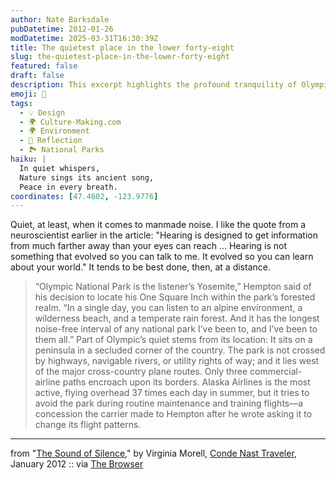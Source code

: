 ```yaml
---
author: Nate Barksdale
pubDatetime: 2012-01-26
modDatetime: 2025-03-31T16:30:39Z
title: The quietest place in the lower forty-eight
slug: the-quietest-place-in-the-lower-forty-eight
featured: false
draft: false
description: This excerpt highlights the profound tranquility of Olympic National Park and its unique auditory experience in nature.
emoji: 🌲
tags:
  - 💡 Design
  - 🌍 Culture-Making.com
  - 🌍 Environment
  - 🌅 Reflection
  - 🏞️ National Parks
haiku: |
  In quiet whispers,  
  Nature sings its ancient song,  
  Peace in every breath.
coordinates: [47.4602, -123.9776]
---
```


Quiet, at least, when it comes to manmade noise. I like the quote from a neuroscientist earlier in the article: "Hearing is designed to get information from much farther away than your eyes can reach ... Hearing is not something that evolved so you can talk to me. It evolved so you can learn about your world." It tends to be best done, then, at a distance.

> “Olympic National Park is the listener’s Yosemite,” Hempton said of his decision to locate his One Square Inch within the park’s forested realm. “In a single day, you can listen to an alpine environment, a wilderness beach, and a temperate rain forest. And it has the longest noise-free interval of any national park I’ve been to, and I’ve been to them all.”
> Part of Olympic’s quiet stems from its location: It sits on a peninsula in a secluded corner of the country. The park is not crossed by highways, navigable rivers, or utility rights of way; and it lies west of the major cross-country plane routes. Only three commercial-airline paths encroach upon its borders. Alaska Airlines is the most active, flying overhead 37 times each day in summer, but it tries to avoid the park during routine maintenance and training flights—a concession the carrier made to Hempton after he wrote asking it to change its flight patterns.

---

from "[The Sound of Silence](http://web.archive.org/web/20140716130726/http://www.cntraveler.com:80/features/2012/01/The-Sound-of-Silence)," by Virginia Morell, [Conde Nast Traveler](http://web.archive.org/web/20140716130726/http://www.cntraveler.com:80/features/2012/01/The-Sound-of-Silence), January 2012 :: via [The Browser](http://web.archive.org/web/20130130043955/http://thebrowser.com/articles/sound-silence)
